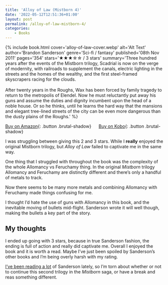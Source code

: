 ```yaml
---
title: 'Alloy of Law (Mistborn 4)'
date: '2022-05-12T12:51:36+01:00'
layout: post
permalink: /alloy-of-law-mistborn-4/
categories:
    - Books
---
```

{% include book.html cover='alloy-of-law-cover.webp' alt='Alt Text' author='Brandon Sanderson' genre='Sci-fi / fantasy' published='08th Nov 2011' pages='354' stars='★★★☆☆ / 3 stars' summary='Three hundred years after the events of the Mistborn trilogy, Scadrial is now on the verge of modernity, with railroads to supplement the canals, electric lighting in the streets and the homes of the wealthy, and the first steel-framed skyscrapers racing for the clouds.<br><br>After twenty years in the Roughs, Wax has been forced by family tragedy to return to the metropolis of Elendel. Now he must reluctantly put away his guns and assume the duties and dignity incumbent upon the head of a noble house. Or so he thinks, until he learns the hard way that the mansions and elegant tree-lined streets of the city can be even more dangerous than the dusty plains of the Roughs.' %}

[Buy on Amazon](https://amzn.to/3PcStf4){: .button .brutal-shadow} &nbsp;&nbsp;&nbsp;&nbsp; [Buy on Kobo](https://www.kobo.com/gb/en/ebook/the-alloy-of-law){: .button .brutal-shadow}

I was struggling between giving this 2 and 3 stars. While I **really** enjoyed the original Mistborn trilogy, but *Alloy of Law* failed to captivate me in the same way.

One thing that I struggled with throughout the book was the complexity of the whole Allomancy vs Feruchamy thing. In the original *Mistborn* trilogy Allomancy and Feruchamy are distinctly different and there’s only a handful of metals to track.

Now there seems to be many more metals and combining Allomancy with Feruchamy made things confusing for me.

I thought I’d hate the use of guns with Allomancy in this book, and the inevitable moving of bullets mid-flight. Sanderson wrote it will well though, making the bullets a key part of the story.

## My thoughts

I ended up going with 3 stars, because in true Sanderson fashion, the ending is full of action and really did captivate me. Overall I enjoyed the book and it is worth a read. Maybe I’ve just been spoiled by Sanderson’s other books and I’m being overly harsh with my rating.

[I’ve been reading a lot](/category/books/) of Sanderson lately, so I’m torn about whether or not to continue this second trilogy in the *Mistborn* saga, or have a break and reas something different.